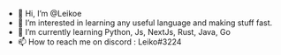 - 👋 Hi, I’m @Leikoe
- 👀 I’m interested in learning any useful language and making stuff fast.
- 🌱 I’m currently learning Python, Js, NextJs, Rust, Java, Go 
- 📫 How to reach me on discord : Leiko#3224
